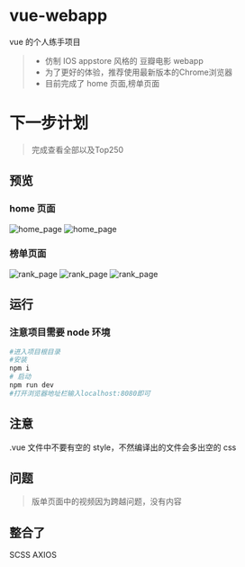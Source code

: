 # vue-webapp

vue 的个人练手项目

> - 仿制 IOS appstore 风格的 豆瓣电影 webapp
> - 为了更好的体验，推荐使用最新版本的Chrome浏览器
> - 目前完成了 home 页面,榜单页面
# 下一步计划
> 完成查看全部以及Top250
## 预览

### home 页面

![home_page](https://raw.githubusercontent.com/w1301625107/vue-webapp/master/preview/Snipaste_home_1.png)
![home_page](https://raw.githubusercontent.com/w1301625107/vue-webapp/master/preview/Snipaste_home_2.png)

### 榜单页面

![rank_page](https://raw.githubusercontent.com/w1301625107/vue-webapp/master/preview/Snipaste_rank_1.png)
![rank_page](https://raw.githubusercontent.com/w1301625107/vue-webapp/master/preview/Snipaste_rank_2.png)
![rank_page](https://raw.githubusercontent.com/w1301625107/vue-webapp/master/preview/Snipaste_rank_3.png)

## 运行

### 注意项目需要 node 环境

```bash
#进入项目根目录
#安装
npm i
# 启动
npm run dev
#打开浏览器地址栏输入localhost:8080即可
```

## 注意

.vue 文件中不要有空的 style，不然编译出的文件会多出空的 css

## 问题

> 版单页面中的视频因为跨越问题，没有内容

## 整合了

SCSS
AXIOS
